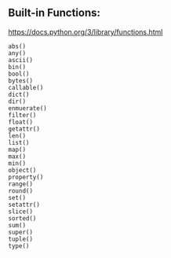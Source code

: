 ## Built-in Functions:
https://docs.python.org/3/library/functions.html

```
abs()
any()
ascii()
bin()
bool()
bytes()
callable()
dict()
dir()
enmuerate()
filter()
float()
getattr()
len()
list()
map()
max()
min()
object()
property()
range()
round()
set()
setattr()
slice()
sorted()
sum()
super()
tuple()
type()
```
